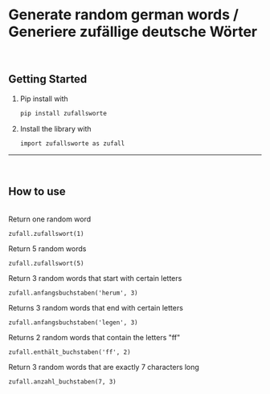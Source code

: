 # Generate random german words / Generiere zufällige deutsche Wörter

<br> 

<!-- GETTING STARTED -->
## Getting Started


1. Pip install with
   ```sh
   pip install zufallsworte
   ```

2. Install the library with
   ```sh
   import zufallsworte as zufall
   ```
   
________________________________________________________________________________________________________________
<br>  
 
   
<!-- How to use -->
## How to use
   
<br>
Return one random word

    zufall.zufallswort(1)


Return 5 random words 
 
    zufall.zufallswort(5)

Return 3 random words that start with certain letters 

    zufall.anfangsbuchstaben('herum', 3)

Returns 3 random words that end with certain letters 

    zufall.anfangsbuchstaben('legen', 3)


Returns 2 random words that contain the letters "ff"


    zufall.enthält_buchstaben('ff', 2)

Return 3 random words that are exactly 7 characters long


    zufall.anzahl_buchstaben(7, 3)








